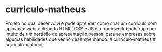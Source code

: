 # curriculo-matheus

Projeto no qual desenvolvi e pude aprender como criar um currículo com aplicação web, utilizando HTML, CSS e JS e a framework bootstrap com intuito de um portfólio de apresentação pessoal para as empresas sobre algumas habilidades que venho desempenhando. 
#   c u r r i c u l o - m a t h e u s  
 #   c u r r i c u l o - m a t h e u s  
 